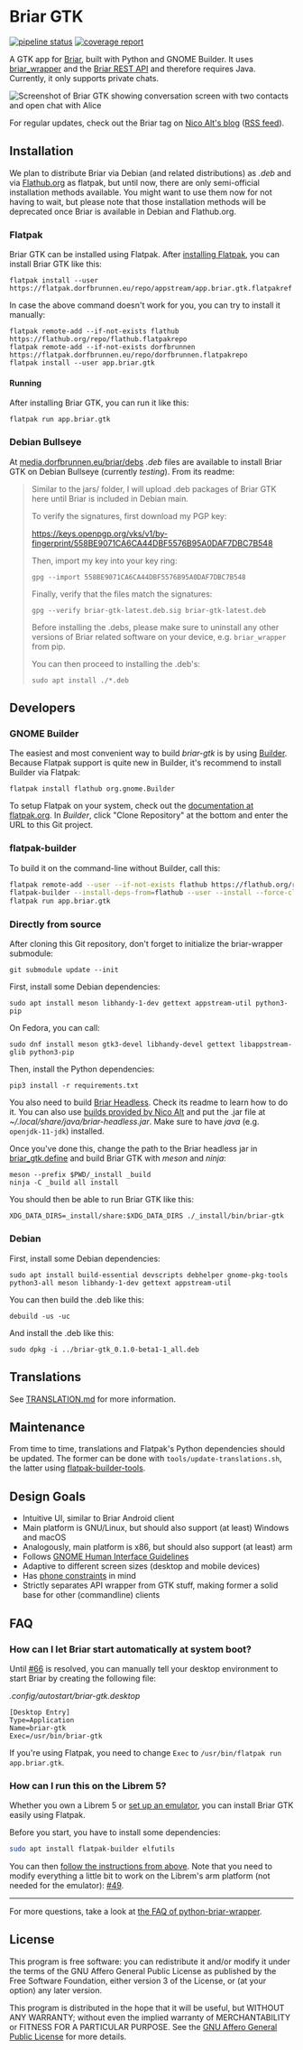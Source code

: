 # Briar GTK

[![pipeline status](https://code.briarproject.org/briar/briar-gtk/badges/main/pipeline.svg)](https://code.briarproject.org/briar/briar-gtk/commits/main)
[![coverage report](https://code.briarproject.org/briar/briar-gtk/badges/main/coverage.svg)](https://code.briarproject.org/briar/briar-gtk/commits/main)

A GTK app for [Briar](https://briar.app), built with Python and GNOME Builder.
It uses [briar_wrapper](https://code.briarproject.org/briar/python-briar-wrapper) and the
[Briar REST API](https://code.briarproject.org/briar/briar/blob/master/briar-headless/README.md)
and therefore requires Java.
Currently, it only supports private chats.

![Screenshot of Briar GTK showing conversation screen with two contacts and open chat with Alice](tools/screenshots/briar-gtk-screenshot-1.png)

For regular updates, check out the Briar tag on
[Nico Alt's blog](https://nico.dorfbrunnen.eu/tags/briar/)
([RSS feed](https://nico.dorfbrunnen.eu/tags/briar/index.xml)).

## Installation

We plan to distribute Briar via Debian (and related distributions) as _.deb_ and
via [Flathub.org](https://flathub.org/home) as flatpak, but until now, there are
only semi-official installation methods available. You might want to use them now
for not having to wait, but please note that those installation methods will be deprecated
once Briar is available in Debian and Flathub.org.

### Flatpak

Briar GTK can be installed using Flatpak.
After [installing Flatpak](https://flatpak.org/setup/), you can install
Briar GTK like this:
```
flatpak install --user https://flatpak.dorfbrunnen.eu/repo/appstream/app.briar.gtk.flatpakref
```

In case the above command doesn't work for you, you can try to install it manually:
```
flatpak remote-add --if-not-exists flathub https://flathub.org/repo/flathub.flatpakrepo
flatpak remote-add --if-not-exists dorfbrunnen https://flatpak.dorfbrunnen.eu/repo/dorfbrunnen.flatpakrepo
flatpak install --user app.briar.gtk
```

#### Running

After installing Briar GTK, you can run it like this: 
```
flatpak run app.briar.gtk
```

### Debian Bullseye

At [media.dorfbrunnen.eu/briar/debs](https://media.dorfbrunnen.eu/briar/debs/)
_.deb_ files are available to install Briar GTK on Debian Bullseye (currently
_testing_). From its readme:

> Similar to the jars/ folder, I will upload .deb packages of Briar GTK here until Briar is included in Debian main.
>
> To verify the signatures, first download my PGP key:
>
> https://keys.openpgp.org/vks/v1/by-fingerprint/558BE9071CA6CA44DBF5576B95A0DAF7DBC7B548
>
> Then, import my key into your key ring:
>
> `gpg --import 558BE9071CA6CA44DBF5576B95A0DAF7DBC7B548`
>
> Finally, verify that the files match the signatures:
>
> `gpg --verify briar-gtk-latest.deb.sig briar-gtk-latest.deb`
>
> Before installing the .debs, please make sure to uninstall any other versions of Briar related software on your device, e.g. `briar_wrapper` from pip.
>
> You can then proceed to installing the .deb's:
>
> `sudo apt install ./*.deb`

## Developers

### GNOME Builder

The easiest and most convenient way to build _briar-gtk_ is by using
[Builder](https://wiki.gnome.org/Apps/Builder).
Because Flatpak support is quite new in Builder,
it's recommend to install Builder via Flatpak:
```
flatpak install flathub org.gnome.Builder
```
To setup Flatpak on your system, check out the
[documentation at flatpak.org](https://flatpak.org/setup/).
In _Builder_, click "Clone Repository" at the bottom and
enter the URL to this Git project.

### flatpak-builder

To build it on the command-line without Builder, call this:
```bash
flatpak remote-add --user --if-not-exists flathub https://flathub.org/repo/flathub.flatpakrepo
flatpak-builder --install-deps-from=flathub --user --install --force-clean --ccache flatpak-builddir app.briar.gtk.json
flatpak run app.briar.gtk
```

### Directly from source

After cloning this Git repository, don't forget to initialize the briar-wrapper submodule:
```
git submodule update --init
```

First, install some Debian dependencies:
```
sudo apt install meson libhandy-1-dev gettext appstream-util python3-pip
```

On Fedora, you can call:
```
sudo dnf install meson gtk3-devel libhandy-devel gettext libappstream-glib python3-pip
```

Then, install the Python dependencies:
```
pip3 install -r requirements.txt
```

You also need to build
[Briar Headless](https://code.briarproject.org/briar/briar/-/tree/master/briar-headless).
Check its readme to learn how to do it. You can also use
[builds provided by Nico Alt](https://media.dorfbrunnen.eu/briar/)
and put the .jar file at _~/.local/share/java/briar-headless.jar_.
Make sure to have _java_ (e.g. `openjdk-11-jdk`) installed.

Once you've done this, change the path to the Briar headless
jar in [briar_gtk.define](briar-gtk/briar_gtk/define.py) and
build Briar GTK with _meson_ and _ninja_:
```
meson --prefix $PWD/_install _build
ninja -C _build all install
```

You should then be able to run Briar GTK like this:
```
XDG_DATA_DIRS=_install/share:$XDG_DATA_DIRS ./_install/bin/briar-gtk
```

### Debian
First, install some Debian dependencies:
```
sudo apt install build-essential devscripts debhelper gnome-pkg-tools python3-all meson libhandy-1-dev gettext appstream-util
```

You can then build the .deb like this:
```
debuild -us -uc
```

And install the .deb like this:
```
sudo dpkg -i ../briar-gtk_0.1.0-beta1-1_all.deb
```

## Translations

See [TRANSLATION.md](./TRANSLATION.md) for more information.

## Maintenance

From time to time, translations and Flatpak's Python dependencies should be
updated. The former can be done with
`tools/update-translations.sh`, the latter using
[flatpak-builder-tools](https://github.com/flatpak/flatpak-builder-tools).

## Design Goals

* Intuitive UI, similar to Briar Android client
* Main platform is GNU/Linux, but should also support (at least) Windows and macOS
* Analogously, main platform is x86, but should also support (at least) arm
* Follows [GNOME Human Interface Guidelines](https://developer.gnome.org/hig/stable/)
* Adaptive to different screen sizes (desktop and mobile devices)
* Has [phone constraints](https://developer.puri.sm/Librem5/Apps/Guides/Design/Constraints.html) in mind
* Strictly separates API wrapper from GTK stuff, making former a solid base for other (commandline) clients

## FAQ

### How can I let Briar start automatically at system boot?

Until [#66](https://code.briarproject.org/briar/briar-gtk/-/issues/66) is resolved, you can manually
tell your desktop environment to start Briar by creating the following file:

_.config/autostart/briar-gtk.desktop_
```
[Desktop Entry]
Type=Application
Name=briar-gtk
Exec=/usr/bin/briar-gtk
```

If you're using Flatpak, you need to change `Exec` to `/usr/bin/flatpak run app.briar.gtk`.

### How can I run this on the Librem 5?

Whether you own a Librem 5 or
[set up an emulator](https://developer.puri.sm/Librem5/Development_Environment/Boards/emulators.html),
you can install Briar GTK easily using Flatpak.

Before you start, you have to install some dependencies:

```bash
sudo apt install flatpak-builder elfutils
```

You can then [follow the instructions from above](#developers).
Note that you need to modify everything a little bit to work on the Librem's arm platform
(not needed for the emulator):
[#49](https://code.briarproject.org/briar/briar-gtk/-/issues/49).

---

For more questions, take a look at
[the FAQ of python-briar-wrapper](https://code.briarproject.org/briar/python-briar-wrapper/blob/main/README.md#faq).

## License

This program is free software: you can redistribute it and/or modify
it under the terms of the GNU Affero General Public License as
published by the Free Software Foundation, either version 3 of the
License, or (at your option) any later version.

This program is distributed in the hope that it will be useful,
but WITHOUT ANY WARRANTY; without even the implied warranty of
MERCHANTABILITY or FITNESS FOR A PARTICULAR PURPOSE.  See the
[GNU Affero General Public License](LICENSE.md) for more details.
